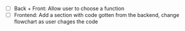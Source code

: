 - [ ] Back + Front: Allow user to choose a function
- [ ] Frontend: Add a section with code gotten from the backend, change flowchart as user chages the code